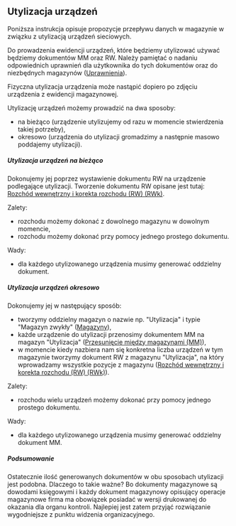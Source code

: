 ## Utylizacja urządzeń

Poniższa instrukcja opisuje propozycje przepływu danych w magazynie w związku z utylizacją urządzeń sieciowych.

Do prowadzenia ewidencji urządzeń, które będziemy utylizować używać będziemy dokumentów MM oraz RW. Należy pamiętać o nadaniu odpowiednich uprawnień dla użytkownika do tych dokumentów oraz do niezbędnych magazynów ([Uprawnienia](uprawnienia.md)).

Fizyczna utylizacja urządzenia może nastąpić dopiero po zdjęciu urządzenia z ewidencji magazynowej.

Utylizację urządzeń możemy prowadzić na dwa sposoby:
- na bieżąco (urządzenie utylizujemy od razu w momencie stwierdzenia takiej potrzeby),
- okresowo (urządzenia do utylizacji gromadzimy a następnie masowo poddajemy utylizacji).

##### Utylizacja urządzeń na bieżąco

Dokonujemy jej poprzez wystawienie dokumentu RW na urządzenie podlegające utylizacji. Tworzenie dokumentu RW opisane jest tutaj: [Rozchód wewnętrzny i korekta rozchodu (RW) (RWk)](dokument_rw.md).

Zalety:
- rozchodu możemy dokonać z dowolnego magazynu w dowolnym momencie,
- rozchodu możemy dokonać przy pomocy jednego prostego dokumentu.

Wady:
- dla każdego utylizowanego urządzenia musimy generować oddzielny dokument.

##### Utylizacja urządzeń okresowo

Dokonujemy jej w następujący sposób:
- tworzymy oddzielny magazyn o nazwie np. "Utylizacja" i typie "Magazyn zwykły" ([Magazyny](magazyny.md)),
- każde urządzenie do utylizacji przenosimy dokumentem MM na magazyn "Utylizacja" ([Przesunięcie między magazynami (MM)](dokument_mm.md)),
- w momencie kiedy nazbiera nam się konkretna liczba urządzeń w tym magazynie tworzymy dokument RW z magazynu "Utylizacja", na który wprowadzamy wszystkie pozycje z magazynu ([Rozchód wewnętrzny i korekta rozchodu (RW) (RWk)](dokument_rw.md)).

Zalety:
- rozchodu wielu urządzeń możemy dokonać przy pomocy jednego prostego dokumentu.

Wady:
- dla każdego utylizowanego urządzenia musimy generować oddzielny dokument MM.

##### Podsumowanie

Ostatecznie ilość generowanych dokumentów w obu sposobach utylizacji jest podobna. Dlaczego to takie ważne? Bo dokumenty magazynowe są dowodami księgowymi i każdy dokument magazynowy opisujący operacje magazynowe firma ma obowiązek posiadać w wersji drukowanej do okazania dla organu kontroli. Najlepiej jest zatem przyjąć rozwiązanie wygodniejsze z punktu widzenia organizacyjnego.
